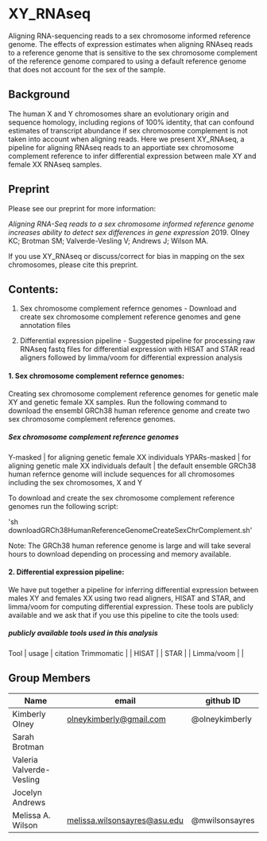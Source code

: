 # XY_RNAseq
Aligning RNA-sequencing reads to a sex chromosome informed reference genome. 
The effects of expression estimates when aligning RNAseq reads to a reference genome that is sensitive to the sex chromosome complement of the reference genome compared to using a default reference genome that does not account for the sex of the sample.

## Background
The human X and Y chromosomes share an evolutionary origin and sequence homology, including regions of 100% identity, that can confound estimates of transcript abundance if sex chromosome complement is not taken into account when aligning reads. Here we present XY_RNAseq, a pipeline for aligning RNAseq reads to an apportiate sex chromosome complement reference to infer differential expression between male XY and female XX RNAseq samples. 

## Preprint

Please see our preprint for more information:

*Aligning RNA-Seq reads to a sex chromosome informed reference genome increases ability to detect sex differences in gene expression* 2019. Olney KC; Brotman SM; Valverde-Vesling V; Andrews J; Wilson MA. 

If you use XY_RNAseq or discuss/correct for bias in mapping on the sex chromosomes, please cite this preprint.

## Contents:
1. Sex chromosome complement refernce genomes - Download and create sex chromosome complement reference genomes and gene annotation files

2. Differential expression pipeline - Suggested pipeline for processing raw RNAseq fastq files for differential expression with HISAT and STAR read aligners followed by limma/voom for differential expression analysis

#### 1. Sex chromosome complement refernce genomes:
Creating sex chromosome complement reference genomes for genetic male XY and genetic female XX samples. 
Run the following command to download the ensembl GRCh38 human reference genome and create two sex chromosome complement reference genomes. 

##### Sex chromosome complement reference genomes 
Y-masked | for aligning genetic female XX individuals 
YPARs-masked | for aligning genetic male XX individuals 
default | the default ensemble GRCh38 human refernce genome will include sequences for all chromosomes including the sex chromosomes, X and Y

To download and create the sex chromosome complement reference genomes run the following script:

  'sh downloadGRCh38HumanReferenceGenomeCreateSexChrComplement.sh'

Note: The GRCh38 human reference genome is large and will take several hours to download depending on processing and memory available. 


#### 2. Differential expression pipeline:
We have put together a pipeline for inferring differential expression between males XY and females XX using two read aligners, HISAT and STAR, and limma/voom for computing differential expression. These tools are publicly available and we ask that if you use this pipeline to cite the tools used:

##### publicly available tools used in this analysis
Tool | usage | citation
Trimmomatic | |
HISAT | |
STAR | |
Limma/voom | |



## Group Members
Name | email | github ID
--- | --- |  ---
Kimberly Olney | olneykimberly@gmail.com | @olneykimberly
Sarah Brotman |
Valeria Valverde-Vesling |
Jocelyn Andrews |
Melissa A. Wilson | melissa.wilsonsayres@asu.edu | @mwilsonsayres

